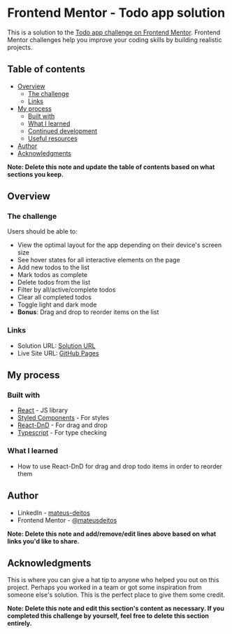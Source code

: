 # Frontend Mentor - Todo app solution

This is a solution to the [Todo app challenge on Frontend Mentor](https://www.frontendmentor.io/challenges/todo-app-Su1_KokOW). Frontend Mentor challenges help you improve your coding skills by building realistic projects.

## Table of contents

- [Overview](#overview)
  - [The challenge](#the-challenge)
  - [Links](#links)
- [My process](#my-process)
  - [Built with](#built-with)
  - [What I learned](#what-i-learned)
  - [Continued development](#continued-development)
  - [Useful resources](#useful-resources)
- [Author](#author)
- [Acknowledgments](#acknowledgments)

**Note: Delete this note and update the table of contents based on what sections you keep.**

## Overview

### The challenge

Users should be able to:

- View the optimal layout for the app depending on their device's screen size
- See hover states for all interactive elements on the page
- Add new todos to the list
- Mark todos as complete
- Delete todos from the list
- Filter by all/active/complete todos
- Clear all completed todos
- Toggle light and dark mode
- **Bonus**: Drag and drop to reorder items on the list

### Links

- Solution URL: [Solution URL](https://www.frontendmentor.io/solutions/todoapp-using-react-styled-components-react-dnd-and-typescript-4CDo_nn1fl)
- Live Site URL: [GitHub Pages](https://mateusdeitos.github.io/frontend-mentor-todo-app/)

## My process

### Built with

- [React](https://reactjs.org/) - JS library
- [Styled Components](https://styled-components.com/) - For styles
- [React-DnD](https://react-dnd.github.io/react-dnd/about) - For drag and drop
- [Typescript](https://www.typescriptlang.org/) - For type checking

### What I learned

- How to use React-DnD for drag and drop todo items in order to reorder them

## Author

- LinkedIn - [mateus-deitos](https://linkedin.com/in/mateus-deitos)
- Frontend Mentor - [@mateusdeitos](https://www.frontendmentor.io/profile/mateusdeitos)

**Note: Delete this note and add/remove/edit lines above based on what links you'd like to share.**

## Acknowledgments

This is where you can give a hat tip to anyone who helped you out on this project. Perhaps you worked in a team or got some inspiration from someone else's solution. This is the perfect place to give them some credit.

**Note: Delete this note and edit this section's content as necessary. If you completed this challenge by yourself, feel free to delete this section entirely.**
